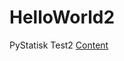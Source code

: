 <!--- -convert_none -background #fff6e3 -->
# HelloWorld2

PyStatisk Test2 [Content](http://fisksolar.ddns.net/)